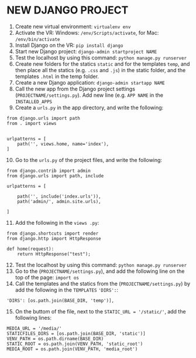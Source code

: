 # NEW DJANGO PROJECT

1. Create new virtual environment: ```virtualenv env```
2. Activate the VR: Windows: ```/env/Scripts/activate```, for Mac: ```/env/bin/activate```
3. Install Django on the VR: ```pip install django```
4. Start new Django project: ```django-admin startproject NAME```
5. Test the localhost by using this command: ```python manage.py runserver```
6. Create new folders for the statics ```static``` and for the templates ```temp```, and then place all the statics (e.g. ```.css``` and ```.js```) in the static folder, and the templates ```.html``` in the temp folder.
7. Create a new Django application: ```django-admin startapp NAME```
8. Call the new app from the Django project settings (```PROJECTNAME/settings.py```). Add new line (e.g. ```APP NAME``` in the ```INSTALLED_APPS```
9. Create a ```urls.py``` in the app directory, and write the following:
```
from django.urls import path
from . import views


urlpatterns = [
    path('', views.home, name='index'),
]
```

10. Go to the ```urls.py``` of the project files, and write the following:
```
from django.contrib import admin
from django.urls import path, include

urlpatterns = [
    
    path('', include('index.urls')),
    path('admin/', admin.site.urls),
    
]
```

11. Add the following in the ```views .py```: 
```
from django.shortcuts import render
from django.http import HttpResponse

def home(request):
    return HttpResponse("test");
```

12. Test the localhost by using this command: ```python manage.py runserver```
13. Go to the (```PROJECTNAME/settings.py```), and add the following line on the top of the page: ```import os```
14. Call the templates and the statics from the (```PROJECTNAME/settings.py```) by add the following in the ```TEMPLATES``` ```'DIRS':```:
```
'DIRS': [os.path.join(BASE_DIR, 'temp')],
```


15. On the buttom of the file, next to the ```STATIC_URL = '/static/'```, add the following lines: 
```
MEDIA_URL = '/media/'
STATICFILES_DIRS = [os.path.join(BASE_DIR, 'static')]
VENV_PATH = os.path.dirname(BASE_DIR)
STATIC_ROOT = os.path.join(VENV_PATH, 'static_root')
MEDIA_ROOT = os.path.join(VENV_PATH, 'media_root')
```
